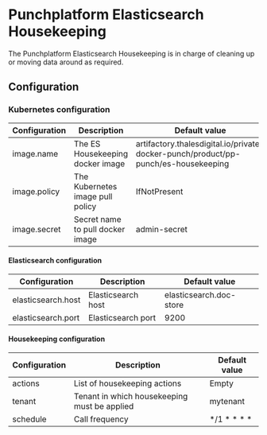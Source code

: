 # Punchplatform Elasticsearch Housekeeping

The Punchplatform Elasticsearch Housekeeping is in charge of cleaning up or moving data around as required.

## Configuration

### Kubernetes configuration

| Configuration        | Description                         | Default value                                               |
|----------------------|-------------------------------------|-------------------------------------------------------------|
| image.name           | The ES Housekeeping docker image    | artifactory.thalesdigital.io/private-docker-punch/product/pp-punch/es-housekeeping |
| image.policy         | The Kubernetes image pull policy    | IfNotPresent                                                |
| image.secret         | Secret name to pull docker image    |      admin-secret                                                       |

#### Elasticsearch configuration

| Configuration              | Description                      | Default value      |
|----------------------------|----------------------------------|--------------------|
| elasticsearch.host     | Elasticsearch host   | elasticsearch.doc-store |
| elasticsearch.port   | Elasticsearch port | 9200 |

#### Housekeeping configuration

| Configuration              | Description                      | Default value      |
|----------------------------|----------------------------------|--------------------|
| actions    | List of housekeeping actions  |  Empty |
| tenant   | Tenant in which housekeeping must be applied | mytenant |
| schedule   | Call frequency | */1 * * * * |